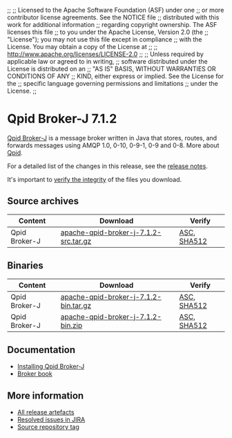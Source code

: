 ;;
;; Licensed to the Apache Software Foundation (ASF) under one
;; or more contributor license agreements.  See the NOTICE file
;; distributed with this work for additional information
;; regarding copyright ownership.  The ASF licenses this file
;; to you under the Apache License, Version 2.0 (the
;; "License"); you may not use this file except in compliance
;; with the License.  You may obtain a copy of the License at
;; 
;;   http://www.apache.org/licenses/LICENSE-2.0
;; 
;; Unless required by applicable law or agreed to in writing,
;; software distributed under the License is distributed on an
;; "AS IS" BASIS, WITHOUT WARRANTIES OR CONDITIONS OF ANY
;; KIND, either express or implied.  See the License for the
;; specific language governing permissions and limitations
;; under the License.
;;

# Qpid Broker-J 7.1.2

[Qpid Broker-J]({{site_url}}/components/broker-j/index.html) is a message broker written in Java that stores, routes,
and forwards messages using AMQP 1.0, 0-10, 0-9-1, 0-9 and 0-8.  More about
[Qpid]({{site_url}}/index.html).

For a detailed list of the changes in this release, see the [release
notes](release-notes.html).

It's important to [verify the
integrity]({{site_url}}/download.html#verify-what-you-download) of the
files you download.

## Source archives

| Content | Download | Verify |
|---------|----------|--------|
| Qpid Broker-J | [apache-qpid-broker-j-7.1.2-src.tar.gz](http://archive.apache.org/dist/qpid/broker-j/7.1.2/apache-qpid-broker-j-7.1.2-src.tar.gz) | [ASC](https://archive.apache.org/dist/qpid/broker-j/7.1.2/apache-qpid-broker-j-7.1.2-src.tar.gz.asc), [SHA512](https://archive.apache.org/dist/qpid/broker-j/7.1.2/apache-qpid-broker-j-7.1.2-src.tar.gz.sha512) |

## Binaries

| Content | Download | Verify |
|---------|----------|--------|
| Qpid Broker-J | [apache-qpid-broker-j-7.1.2-bin.tar.gz](http://archive.apache.org/dist/qpid/broker-j/7.1.2/binaries/apache-qpid-broker-j-7.1.2-bin.tar.gz) | [ASC](https://archive.apache.org/dist/qpid/broker-j/7.1.2/binaries/apache-qpid-broker-j-7.1.2-bin.tar.gz.asc), [SHA512](https://archive.apache.org/dist/qpid/broker-j/7.1.2/binaries/apache-qpid-broker-j-7.1.2-bin.tar.gz.sha512) |
| Qpid Broker-J | [apache-qpid-broker-j-7.1.2-bin.zip](http://archive.apache.org/dist/qpid/broker-j/7.1.2/binaries/apache-qpid-broker-j-7.1.2-bin.zip) | [ASC](https://archive.apache.org/dist/qpid/broker-j/7.1.2/binaries/apache-qpid-broker-j-7.1.2-bin.zip.asc), [SHA512](https://archive.apache.org/dist/qpid/broker-j/7.1.2/binaries/apache-qpid-broker-j-7.1.2-bin.zip.sha512) |

## Documentation


<div class="two-column" markdown="1">

 - [Installing Qpid Broker-J](book/Java-Broker-Installation.html)
 - [Broker book](book/index.html)

</div>


## More information

 - [All release artefacts](http://archive.apache.org/dist/qpid/broker-j/7.1.2)
 - [Resolved issues in JIRA](https://issues.apache.org/jira/issues/?jql=project+%3D+QPID+AND+fixVersion+%3D+%27qpid-java-broker-7.1.2%27+AND+resolution+%3D+%27fixed%27+ORDER+BY+priority+DESC)
 - [Source repository tag](https://gitbox.apache.org/repos/asf/qpid-broker-j.git/tree/refs/tags/7.1.2)

<script type="text/javascript">
  _deferredFunctions.push(function() {
      if ("7.1.2" === "{{current_broker_j_release}}" || "7.1.2" === "{{other_broker_j_release}}") {
          _modifyCurrentReleaseLinks();
      }
  });
</script>